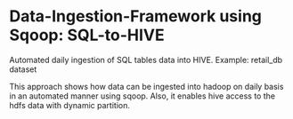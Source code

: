 # Data-Ingestion-Framework using Sqoop: SQL-to-HIVE 
Automated daily ingestion of SQL tables data into HIVE. Example: retail_db dataset

This approach shows how data can be ingested into hadoop on daily basis in an automated manner using sqoop. 
Also, it enables hive access to the hdfs data with dynamic partition.
